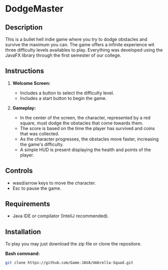# DodgeMaster
## Description
This is a bullet hell indie game where you try to dodge obstacles and survive the maximum you can. The game offers a infinite experience wit three difficulty levels availables to play. Everything was developed using the JavaFX library through the first semester of our college.

## Instructions

1. **Welcome Screen:**
   - Includes a button to select the difficulty level.
   - Includes a start button to begin the game.

2. **Gameplay:**
   - In the center of the screen, the character, represented by a red square, must dodge the obstacles that come towards them.
   - The score is based on the time the player has survived and coins that was collected.
   - As the character progresses, the obstacles move faster, increasing the game's difficulty.
   - A simple HUD is present displaying the health and points of the player.

## Controls
- wasd/arrow keys to move the character.
- Esc to pause the game.

## Requirements
- Java IDE or compilator (InteliJ recommended).

## Installation
To play you may just download the zip file or clone the repositore.

**Bash command:**
   ```bash
   git clone https://github.com/Game-JAVA/Umbrella-Squad.git